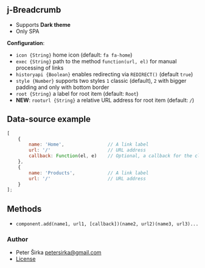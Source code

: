 ## j-Breadcrumb

- Supports __Dark theme__
- Only SPA

__Configuration__:

- `icon {String}` home icon (default: `fa fa-home`)
- `exec {String}` path to the method `function(url, el)` for manual processing of links
- `historyapi {Boolean}` enables redirecting via `REDIRECT()` (default `true`)
- `style {Number}` supports two styles `1` classic (default), `2` with bigger padding and only with bottom border
- `root {String}` a label for root item (default: `Root`)
- __NEW__: `rooturl {String}` a relative URL address for root item (default: `/`)

## Data-source example

```js
[
	{
		name: 'Home',                // A link label
		url: '/'                     // URL address
		callback: Function(el, e)    // Optional, a callback for the click event
	},
	{
		name: 'Products',            // A link label
		url: '/'                     // URL address
	}
];
```

## Methods

- `component.add(name1, url1, [callback])(name2, url2)(name3, url3)...`

### Author

- Peter Širka <petersirka@gmail.com>
- [License](https://www.totaljs.com/license/)